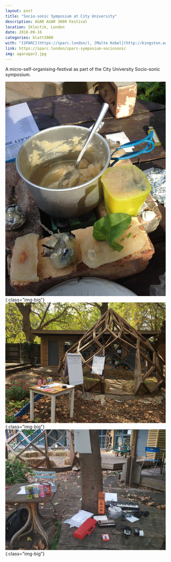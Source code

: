 ```yaml
---
layout: post
title: "Socio-sonic Symposium at City University"
description: AGAR AGAR 3000 Festival
location: Iklectik, London
date: 2018-09-16
categories: blatt3000
with: "[SPARC](https://sparc.london/), [Malte Kobel](http://kingston.academia.edu/MalteKobel), Laura Weber and [Andreas Dzialocha](https://andreasdzialocha.com/)"
link: https://sparc.london/sparc-symposium-sociosonic
img: agaragar2.jpg
---
```


A micro-self-organising-festival as part of the City University Socio-sonic symposium.

![NOR](/assets/img/agaragar1.jpg){:class="img-big"}
![NOR](/assets/img/agaragar3.jpg){:class="img-big"}
![NOR](/assets/img/agaragar4.jpg){:class="img-big"}

